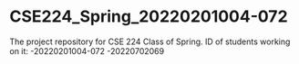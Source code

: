 # CSE224_Spring_20220201004-072
The project repository for CSE 224 Class of Spring.
ID of students working on it:
-20220201004-072
-20220702069
